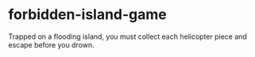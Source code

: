 # forbidden-island-game
Trapped on a flooding island, you must collect each helicopter piece and escape before you drown.
